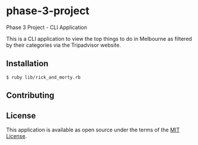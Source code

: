 # phase-3-project
Phase 3 Project - CLI Application

This is a CLI application to view the top things to do in Melbourne as filtered by their categories via the Tripadvisor website.

## Installation

    $ ruby lib/rick_and_morty.rb

## Contributing

## License

This application is available as open source under the terms of the [MIT License](http://opensource.org/licenses/MIT).